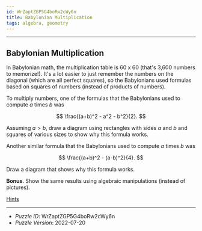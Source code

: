 ```yaml
---
id: WrZaptZGP5G4boRw2cWy6n
title: Babylonian Multiplication
tags: algebra, geometry
---
```


--------------------------------------------------------------------------------------------

## Babylonian Multiplication

In Babylonian math, the multiplication table is 60 x 60 (that's 3,600 numbers to memorize!).
It's a lot easier to just remember the numbers on the diagonal (which are all perfect
squares), so the Babylonians used formulas based on squares of numbers (instead of products
of numbers).

To multiply numbers, one of the formulas that the Babylonians used to compute $a$ times $b$
was

$$
\frac{(a+b)^2 - a^2 - b^2}{2}.
$$

Assuming $a > b$, draw a diagram using rectangles with sides $a$ and $b$ and squares of
various sizes to show why this formula works.

Another similar formula that the Babylonians used to compute $a$ times $b$ was

$$
\frac{(a+b)^2 - (a-b)^2}{4}.
$$

Draw a diagram that shows why this formula works.

__Bonus__. Show the same results using algebraic manipulations (instead of pictures).


[Hints](WrZaptZGP5G4boRw2cWy6n-hints.md)

--------------------------------------------------------------------------------------------

* _Puzzle ID_: WrZaptZGP5G4boRw2cWy6n
* _Puzzle Version_: 2022-07-20
